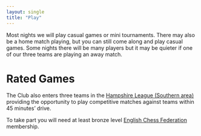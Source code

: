 ```yaml
---
layout: single
title: "Play"
---
```

Most nights we will play casual games or mini tournaments. There may also be a home match playing, but you can still come along and play casual games. Some nights there will be many players but it may be quieter if one of our three teams are playing an away match.

# Rated Games
The Club also enters three teams in the [Hampshire League (Southern area)](http://www.sotonchessleague.org.uk/) providing the opportunity to play competitive matches against teams within 45 minutes’ drive.

To take part you will need at least bronze level [English Chess Federation](https://www.englishchess.org.uk/ecf-membership-rates-and-joining-details/) membership.
